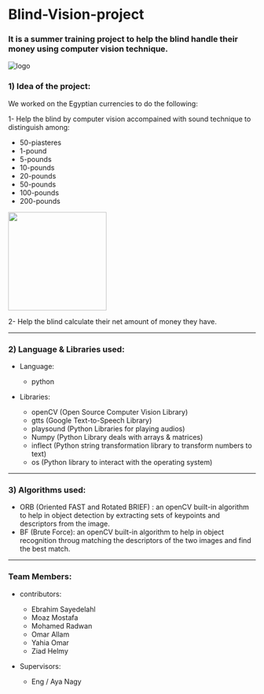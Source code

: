 # Blind-Vision-project
### It is a summer training project to help the blind handle their money using computer vision technique.
![logo](https://user-images.githubusercontent.com/91850794/183761832-ee0ffdbc-c861-4d5e-b226-6c3b12d3d76c.png)

### 1) Idea of the project:
We worked on the Egyptian currencies to do the following:

1- Help the blind by computer vision accompained with sound technique to distinguish among:
  * 50-piasteres
  * 1-pound 
  * 5-pounds
  * 10-pounds
  * 20-pounds
  * 50-pounds
  * 100-pounds
  * 200-pounds
 
<img src="https://user-images.githubusercontent.com/91850794/183764305-372bdbf9-892f-474c-9a24-a3bf2df55d38.jpg" width="200" height="200"/>

2- Help the blind calculate their net amount of money they have.

_________________________________________________________________________________________________________________________________________

### 2) Language & Libraries used: 
- Language:

  * python
  
- Libraries:

  * openCV (Open Source Computer Vision Library)
  * gtts (Google Text-to-Speech Library) 
  * playsound (Python Libraries for playing audios)
  * Numpy (Python Library deals with arrays & matrices)
  * inflect (Python string transformation library to transform numbers to text)
  * os (Python library to interact with the operating system)

_________________________________________________________________________________________________________________________________________

### 3) Algorithms used:

* ORB (Oriented FAST and Rotated BRIEF) : an openCV built-in algorithm to help in object detection by extracting sets of keypoints and descriptors from the image.
* BF (Brute Force): an openCV built-in algorithm to help in object recognition throug matching the descriptors of the two images and find the best match.
_________________________________________________________________________________________________________________________________________

### Team Members:
- contributors:
  * Ebrahim Sayedelahl
  * Moaz Mostafa
  * Mohamed Radwan
  * Omar Allam
  * Yahia Omar
  * Ziad Helmy

- Supervisors:
  * Eng / Aya Nagy 
